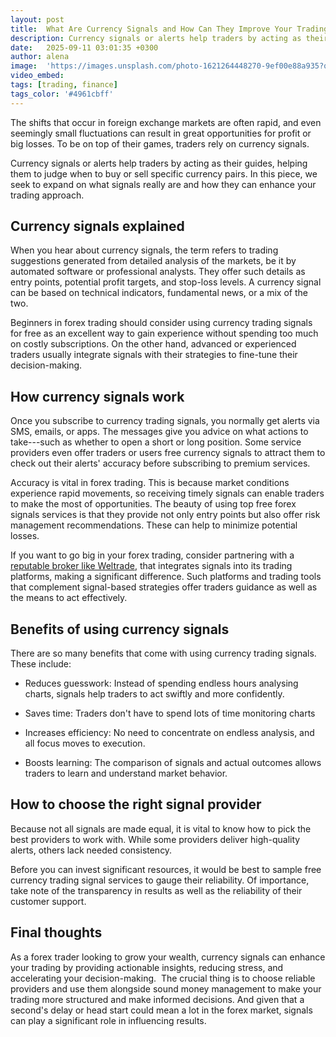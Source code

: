 ```yaml
---
layout: post
title:  What Are Currency Signals and How Can They Improve Your Trading?
description: Currency signals or alerts help traders by acting as their guides, helping them to judge when to buy or sell specific currency pairs. In this piece, we seek to expand on what signals really are and how they can enhance your trading approach.
date:   2025-09-11 03:01:35 +0300
author: alena
image:  'https://images.unsplash.com/photo-1621264448270-9ef00e88a935?q=80&w=957&auto=format&fit=crop&ixlib=rb-4.1.0&ixid=M3wxMjA3fDB8MHxwaG90by1wYWdlfHx8fGVufDB8fHx8fA%3D%3D'
video_embed:
tags: [trading, finance]
tags_color: '#4961cbff'
---
```


The shifts that occur in foreign exchange markets are often rapid, and even seemingly small fluctuations can result in great opportunities for profit or big losses. To be on top of their games, traders rely on currency signals.

Currency signals or alerts help traders by acting as their guides, helping them to judge when to buy or sell specific currency pairs. In this piece, we seek to expand on what signals really are and how they can enhance your trading approach.

## Currency signals explained

When you hear about currency signals, the term refers to trading suggestions generated from detailed analysis of the markets, be it by automated software or professional analysts. They offer such details as entry points, potential profit targets, and stop-loss levels. A currency signal can be based on technical indicators, fundamental news, or a mix of the two.

Beginners in forex trading should consider using currency trading signals for free as an excellent way to gain experience without spending too much on costly subscriptions. On the other hand, advanced or experienced traders usually integrate signals with their strategies to fine-tune their decision-making.

## How currency signals work

Once you subscribe to currency trading signals, you normally get alerts via SMS, emails, or apps. The messages give you advice on what actions to take---such as whether to open a short or long position. Some service providers even offer traders or users free currency signals to attract them to check out their alerts' accuracy before subscribing to premium services.

Accuracy is vital in forex trading. This is because market conditions experience rapid movements, so receiving timely signals can enable traders to make the most of opportunities. The beauty of using top free forex signals services is that they provide not only entry points but also offer risk management recommendations. These can help to minimize potential losses.

If you want to go big in your forex trading, consider partnering with a [reputable broker like Weltrade](https://www.weltrade.com/trading/forex/), that integrates signals into its trading platforms, making a significant difference. Such platforms and trading tools that complement signal-based strategies offer traders guidance as well as the means to act effectively.

## Benefits of using currency signals

There are so many benefits that come with using currency trading signals. These include:

-  Reduces guesswork: Instead of spending endless hours analysing charts, signals help traders to act swiftly and more confidently.

-  Saves time: Traders don't have to spend lots of time monitoring charts

-  Increases efficiency: No need to  concentrate on endless analysis, and all focus moves to execution.

-  Boosts learning: The comparison of signals and actual outcomes allows traders to learn and understand market behavior.

## How to choose the right signal provider

Because not all signals are made equal, it is vital to know how to pick the best providers to work with. While some providers deliver high-quality alerts, others lack needed consistency. 

Before you can invest significant resources, it would be best to sample free currency trading signal services to gauge their reliability. Of importance, take note of the transparency in results as well as the reliability of their customer support.

## Final thoughts

As a forex trader looking to grow your wealth, currency signals can enhance your trading by providing actionable insights, reducing stress, and accelerating your decision-making.  The crucial thing is to choose reliable providers and use them alongside sound money management to make your trading more structured and make informed decisions. And given that a second's delay or head start could mean a lot in the forex market, signals can play a significant role in influencing results.